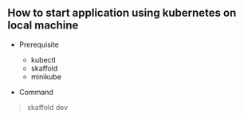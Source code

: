 ## How to start application using kubernetes on local machine
* Prerequisite
    * kubectl
    * skaffold
    * minikube

* Command
> skaffold dev
